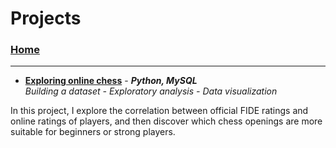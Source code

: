 # Projects

### [Home](https://morgant-ds.github.io) 

---------------------------


- **[Exploring online chess](data-science-projects/chess-data-analysis.md)** - __*Python, MySQL*__  
*Building a dataset - Exploratory analysis - Data visualization*

In this project, I explore the correlation between official FIDE ratings and online ratings of players, and then discover which chess openings are more suitable for beginners or strong players.

